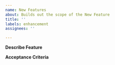 ```yaml
---
name: New Features
about: Builds out the scope of the New Feature
title: ''
labels: enhancement
assignees: ''

---
```


**Describe Feature**


**Acceptance Criteria**
